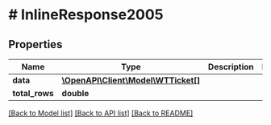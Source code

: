 # # InlineResponse2005

## Properties

Name | Type | Description | Notes
------------ | ------------- | ------------- | -------------
**data** | [**\OpenAPI\Client\Model\WTTicket[]**](WTTicket.md) |  |
**total_rows** | **double** |  |

[[Back to Model list]](../../README.md#models) [[Back to API list]](../../README.md#endpoints) [[Back to README]](../../README.md)
